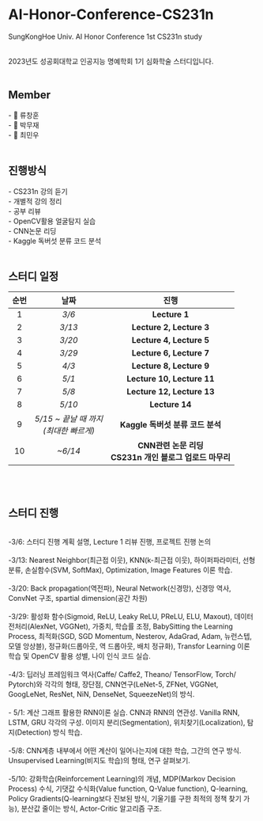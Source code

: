 # AI-Honor-Conference-CS231n
SungKongHoe Univ.  AI Honor Conference 1st CS231n study

<br>
2023년도 성공회대학교 인공지능 명예학회 1기 심화학술 스터디입니다.
<br>
<br>
<h2> Member </h2>
- 🧑 류창훈
<br> - 🧑 박무재
<br> - 🧑 최민우

<br>
<br>

<h2> 진행방식 </h2>
- CS231n 강의 듣기
<br> - 개별적 강의 정리
<br> - 공부 리뷰  
<br> - OpenCV활용 얼굴탐지 실습
<br> - CNN논문 리딩
<br> - Kaggle 독버섯 분류 코드 분석
<br>
<br>

<h2> 스터디 일정 </h5>


|순번|날짜|진행|
|:---:|:---:|:---:|
|1|*3/6*|**Lecture 1**|
|2|*3/13*|**Lecture 2, Lecture 3**|
|3|*3/20*|**Lecture 4, Lecture 5**|
|4|*3/29*|**Lecture 6, Lecture 7**|
|5|*4/3*|**Lecture 8, Lecture 9**|
|6|*5/1*|**Lecture 10, Lecture 11**|
|7|*5/8*|**Lecture 12, Lecture 13**|
|8|*5/10*|**Lecture 14**|
|9|*5/15 ~ 끝날 때 까지<br>(최대한 빠르게)*|**Kaggle 독버섯 분류 코드 분석**|
|10|*~6/14*|**CNN관련 논문 리딩<br>CS231n 개인 블로그 업로드 마무리**|

<br>
<br>
<h2> 스터디 진행 </h2>
<br>
-3/6: 스터디 진행 계획 설명, Lecture 1 리뷰 진행, 프로젝트 진행 논의
<br>
<br> -3/13: Nearest Neighbor(최근접 이웃), KNN(k-최근접 이웃), 하이퍼파라미터, 선형분류, 손실함수(SVM, SoftMax), Optimization, Image Features 이론 학습.
<br>
<br> -3/20: Back propagation(역전파), Neural Network(신경망), 신경망 역사, ConvNet 구조, spartial dimension(공간 차원)
<br>
<br> -3/29: 활성화 함수(Sigmoid, ReLU, Leaky ReLU, PReLU, ELU, Maxout), 데이터 전처리(AlexNet, VGGNet), 가중치, 학습률 조정, BabySitting the Learning Process, 최적화(SGD, SGD Momentum, Nesterov, AdaGrad, Adam, 뉴런스텝, 모델 앙상블), 정규화(드롭아웃, 역 드롭아웃, 배치 정규화), Transfor Learning 이론 학습 및 OpenCV 활용 성별, 나이 인식 코드 실습.
<br>
<br> -4/3: 딥러닝 프레임워크 역사(Caffe/ Caffe2, Theano/ TensorFlow, Torch/ Pytorch)와 각각의 형태, 장단점, CNN연구(LeNet-5, ZFNet, VGGNet, GoogLeNet, ResNet, NiN, DenseNet, SqueezeNet)의 방식.
<br>
<br> - 5/1: 계산 그래프 활용한 RNN이론 실습. CNN과 RNN의 연관성. Vanilla RNN, LSTM, GRU 각각의 구성. 이미지 분리(Segmentation), 위치찾기(Localization), 탐지(Detection) 방식 학습.
<br>
<br> -5/8: CNN계층 내부에서 어떤 계산이 일어나는지에 대한 학습, 그간의 연구 방식. Unsupervised Learning(비지도 학습)의 형태, 연구 살펴보기.
<br>
<br> -5/10: 강화학습(Reinforcement Learning)의 개념, MDP(Markov Decision Process) 수식, 기댓값 수식화(Value function, Q-Value function), Q-learning, Policy Gradients(Q-learning보다 진보된 방식, 기울기를 구한 최적의 정책 찾기 가능), 분산값 줄이는 방식, Actor-Critic 알고리즘 구조.
